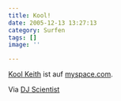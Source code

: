 ```yaml
---
title: Kool!
date: 2005-12-13 13:27:13
category: Surfen
tags: []
image: ''

---
```


[Kool Keith](http://www.myspace.com/keith_thornton) ist auf [myspace.com](http://www.myspace.com/).  

  

Via [DJ Scientist](http://www.the-groundzero.com/forum/viewtopic.php?id=65)
